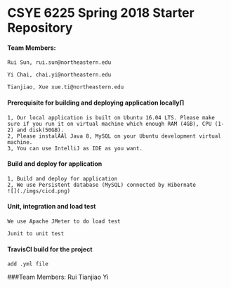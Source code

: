 # CSYE 6225 Spring 2018 Starter Repository

#### Team Members:
````
Rui Sun, rui.sun@northeastern.edu

Yi Chai, chai.yi@northeastern.edu

Tianjiao, Xue xue.ti@northeastern.edu
````
#### Prerequisite for building and deploying application locally∏
````
1, Our local application is built on Ubuntu 16.04 LTS. Please make sure if you run it on virtual machine which enough RAM (4GB), CPU (1-2) and disk(50GB).
2, Please instalÂÂl Java 8, MySQL on your Ubuntu development virtual machine.
3, You can use IntelliJ as IDE as you want.
````
#### Build and deploy for application
````
1, Build and deploy for application
2, We use Persistent database (MySQL) connected by Hibernate
![](./imgs/cicd.png)

````
#### Unit, integration and load test
````
We use Apache JMeter to do load test

Junit to unit test
````
#### TravisCI build for the project
````
add .yml file
````

###Team Members:
Rui
Tianjiao
Yi
